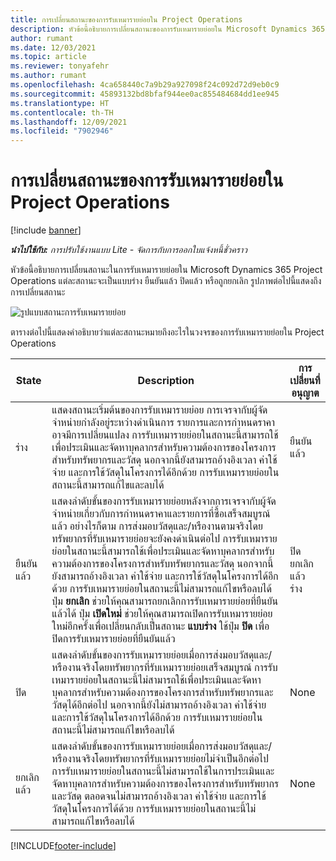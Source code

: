 ```yaml
---
title: การเปลี่ยนสถานะของการรับเหมารายย่อยใน Project Operations
description: หัวข้อนี้อธิบายการเปลี่ยนสถานะของการรับเหมารายย่อยใน Microsoft Dynamics 365 Project Operations เมื่อมีการสร้าง ดำเนินการ และปิดการรับเหมารายย่อย
author: rumant
ms.date: 12/03/2021
ms.topic: article
ms.reviewer: tonyafehr
ms.author: rumant
ms.openlocfilehash: 4ca658440c7a9b29a927098f24c092d72d9eb0c9
ms.sourcegitcommit: 45893132bd8bfaf944ee0ac855484684dd1ee945
ms.translationtype: HT
ms.contentlocale: th-TH
ms.lasthandoff: 12/09/2021
ms.locfileid: "7902946"
---
```

# <a name="state-transitions-on-a-subcontract-in-project-operations"></a>การเปลี่ยนสถานะของการรับเหมารายย่อยใน Project Operations

[!include [banner](../../includes/dataverse-preview.md)]

_**นำไปใช้กับ:** การปรับใช้งานแบบ Lite - จัดการกับการออกใบแจ้งหนี้ชั่วคราว_

หัวข้อนี้อธิบายการเปลี่ยนสถานะในการรับเหมารายย่อยใน Microsoft Dynamics 365 Project Operations แต่ละสถานะจะเป็นแบบร่าง ยืนยันแล้ว ปิดแล้ว หรือถูกยกเลิก รูปภาพต่อไปนี้แสดงถึงการเปลี่ยนสถานะ

![รูปแบบสถานะการรับเหมารายย่อย](../media/SubconStates.png)  

ตารางต่อไปนี้แสดงคำอธิบายว่าแต่ละสถานะหมายถึงอะไรในวงจรของการรับเหมารายย่อยใน Project Operations

| State | Description | การเปลี่ยนที่อนุญาต |
| --- | --- | --- |
| ร่าง | แสดงสถานะเริ่มต้นของการรับเหมารายย่อย การเจรจากับผู้จัดจำหน่ายกำลังอยู่ระหว่างดำเนินการ รายการและการกำหนดราคาอาจมีการเปลี่ยนแปลง การรับเหมารายย่อยในสถานะนี้สามารถใช้เพื่อประเมินและจัดหาบุคลากรสำหรับความต้องการของโครงการสำหรับทรัพยากรและวัสดุ นอกจากนี้ยังสามารถอ้างอิงเวลา ค่าใช้จ่าย และการใช้วัสดุในโครงการได้อีกด้วย การรับเหมารายย่อยในสถานะนี้สามารถแก้ไขและลบได้ | ยืนยันแล้ว |
| ยืนยันแล้ว | แสดงลำดับขั้นของการรับเหมารายย่อยหลังจากการเจรจากับผู้จัดจำหน่ายเกี่ยวกับการกำหนดราคาและรายการที่ซื้อเสร็จสมบูรณ์แล้ว อย่างไรก็ตาม การส่งมอบวัสดุและ/หรืองานตามจริงโดยทรัพยากรที่รับเหมารายย่อยจะยังคงดำเนินต่อไป การรับเหมารายย่อยในสถานะนี้สามารถใช้เพื่อประเมินและจัดหาบุคลากรสำหรับความต้องการของโครงการสำหรับทรัพยากรและวัสดุ นอกจากนี้ยังสามารถอ้างอิงเวลา ค่าใช้จ่าย และการใช้วัสดุในโครงการได้อีกด้วย การรับเหมารายย่อยในสถานะนี้ไม่สามารถแก้ไขหรือลบได้ ปุ่ม **ยกเลิก** ช่วยให้คุณสามารถยกเลิกการรับเหมารายย่อยที่ยืนยันแล้วได้ ปุ่ม **เปิดใหม่** ช่วยให้คุณสามารถเปิดการรับเหมารายย่อยใหม่อีกครั้งเพื่อเปลี่ยนกลับเป็นสถานะ **แบบร่าง** ใช้ปุ่ม **ปิด** เพื่อปิดการรับเหมารายย่อยที่ยืนยันแล้ว | ปิด <br> ยกเลิกแล้ว <br> ร่าง |
| ปิด | แสดงลำดับขั้นของการรับเหมารายย่อยเมื่อการส่งมอบวัสดุและ/หรืองานจริงโดยทรัพยากรที่รับเหมารายย่อยเสร็จสมบูรณ์ การรับเหมารายย่อยในสถานะนี้ไม่สามารถใช้เพื่อประเมินและจัดหาบุคลากรสำหรับความต้องการของโครงการสำหรับทรัพยากรและวัสดุได้อีกต่อไป นอกจากนี้ยังไม่สามารถอ้างอิงเวลา ค่าใช้จ่าย และการใช้วัสดุในโครงการได้อีกด้วย การรับเหมารายย่อยในสถานะนี้ไม่สามารถแก้ไขหรือลบได้ | None |
| ยกเลิกแล้ว | แสดงลำดับขั้นของการรับเหมารายย่อยเมื่อการส่งมอบวัสดุและ/หรืองานจริงโดยทรัพยากรที่รับเหมารายย่อยไม่จำเป็นอีกต่อไป การรับเหมารายย่อยในสถานะนี้ไม่สามารถใช้ในการประเมินและจัดหาบุคลากรสำหรับความต้องการของโครงการสำหรับทรัพยากรและวัสดุ ตลอดจนไม่สามารถอ้างอิงเวลา ค่าใช้จ่าย และการใช้วัสดุในโครงการได้ด้วย การรับเหมารายย่อยในสถานะนี้ไม่สามารถแก้ไขหรือลบได้ | None |


[!INCLUDE[footer-include](../../includes/footer-banner.md)]
